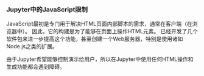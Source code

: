 ### Jupyter中的JavaScript限制

JavaScript最初是专门用于解决HTML页面内部脚本的需求，通常在客户端（在浏览器中）。 因此，它的构建是为了能够在页面上操作HTML元素。 已经开发了几个软件包来进一步提高这个功能，甚至创建一个Web服务器，特别是使用诸如Node.js之类的扩展。

由于Jupyter希望能够控制演示给用户，所以在Jupyter中使用任何HTML操作和生成功能都会遇到障碍。